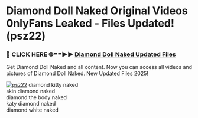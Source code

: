 # Diamond Doll Naked Original Videos 0nlyFans Leaked - Files Updated! (psz22)

<h3>🔴 CLICK HERE 🌐==►► <a href="https://tinyurl.com/up5wt9bj" rel="nofollow">Diamond Doll Naked Updated Files</a></h3>

Get Diamond Doll Naked and all content. Now you can access all videos and pictures of Diamond Doll Naked. New Updated Files 2025!

[![psz22](https://i.imgur.com/ABiUzMV.gif)](https://tinyurl.com/up5wt9bj)
diamond kitty naked<br>
skin diamond naked<br>
diamond the body naked<br>
katy diamond naked<br>
diamond white naked
